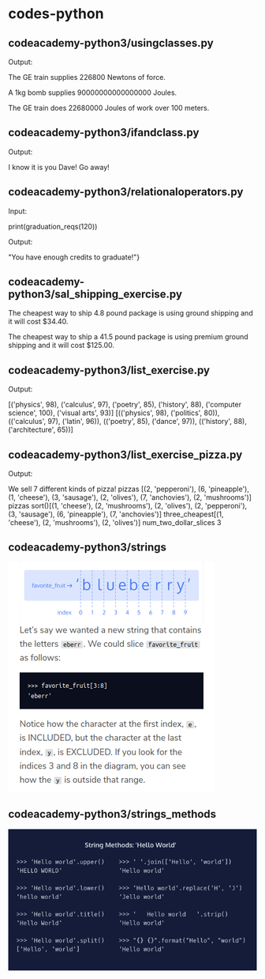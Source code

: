 # codes-python

## codeacademy-python3/usingclasses.py

Output: 

  The GE train supplies 226800 Newtons of force.

  A 1kg bomb supplies 90000000000000000 Joules.

  The GE train does 22680000 Joules of work over 100 meters.
  
## codeacademy-python3/ifandclass.py

Output: 

  I know it is you Dave! Go away!
  
## codeacademy-python3/relationaloperators.py

Input:

  print(graduation_reqs(120))

Output:

  "You have enough credits to graduate!"}

## codeacademy-python3/sal_shipping_exercise.py

The cheapest way to ship 4.8 pound package is using ground shipping and it will cost $34.40.

The cheapest way to ship a 41.5 pound package is using premium ground shipping and it will cost $125.00.


## codeacademy-python3/list_exercise.py

Output:

  [('physics', 98), ('calculus', 97), ('poetry', 85), ('history', 88), ('computer science', 100), ('visual arts', 93)]
[(('physics', 98), ('politics', 80)), (('calculus', 97), ('latin', 96)), (('poetry', 85), ('dance', 97)), (('history', 88), ('architecture', 65))]


## codeacademy-python3/list_exercise_pizza.py

Output:

  We sell 7 different kinds of pizza!
  pizzas [(2, 'pepperoni'), (6, 'pineapple'), (1, 'cheese'), (3, 'sausage'), (2, 'olives'), (7, 'anchovies'), (2, 'mushrooms')]
  pizzas sort()[(1, 'cheese'), (2, 'mushrooms'), (2, 'olives'), (2, 'pepperoni'), (3, 'sausage'), (6, 'pineapple'), (7, 'anchovies')]
  three_cheapest[(1, 'cheese'), (2, 'mushrooms'), (2, 'olives')]
  num_two_dollar_slices 3
  
 ## codeacademy-python3/strings
 
 ![Strings](https://github.com/ssaulrj/codes-python/blob/master/codeacademy-python3/strings.png)
  
  ## codeacademy-python3/strings_methods
  
 ![Strings methods](https://github.com/ssaulrj/codes-python/blob/master/codeacademy-python3/string_methods.png)
